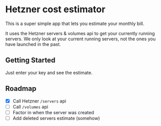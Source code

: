 # Hetzner cost estimator
This is a super simple app that lets you estimate your monthly bill.

It uses the Hetzner servers & volumes api to get your currently running servers. We only look at your current running servers, not the ones you have launched in the past.

## Getting Started
Just enter your key and see the estimate.

## Roadmap
- [x] Call Hetzner `/servers` api
- [ ] Call `/volumes` api
- [ ] Factor in when the server was created
- [ ] Add deleted servers estimate (somehow)
